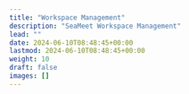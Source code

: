 ```yaml
---
title: "Workspace Management"
description: "SeaMeet Workspace Management"
lead: ""
date: 2024-06-10T08:48:45+00:00
lastmod: 2024-06-10T08:48:45+00:00
weight: 10
draft: false
images: []
---
```


